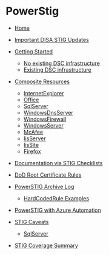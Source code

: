 # PowerStig

* [Home][home]
* [Important DISA STIG Updates][disastigchanges]
* [Getting Started][gettingstarted]
  * [No existing DSC infrastructure][DscGettingStarted]
  * [Existing DSC infrastructure][DscOnPremises]
* [Composite Resources][compositeresources]
  * [InternetExplorer][InternetExplorer]
  * [Office][Office]
  * [SqlServer][sqlserver]
  * [WindowsDnsServer][windowsdnsserver]
  * [WindowsFirewall][windowsfirewall]
  * [WindowsServer][windowsserver]
  * [McAfee][McAfee]
  * [IisServer][IisServer]
  * [IisSite][IisSite]
  * [Firefox][Firefox]

* [Documentation via STIG Checklists][Documentation-via-STIG-Checklists]
* [DoD Root Certificate Rules][DoD-Root-Certificate-Rules]
* [PowerSTIG Archive Log][powerstigarchivelog]
  * [HardCodedRule Examples][hardcodedexamples]
* [PowerSTIG with Azure Automation][powerstigwithazureautomation]
* [STIG Caveats][stigcaveats]
  * [SqlServer][sqlservercaveats]
* [STIG Coverage Summary][stigcoveragesummary]

[home]:                              https://github.com/Microsoft/PowerStig/wiki/home
[convert]:                           https://github.com/Microsoft/PowerStig/wiki/Convert
[stig]:                              https://github.com/Microsoft/PowerStig/wiki/Stig
[disastigchanges]:                   https://github.com/Microsoft/PowerStig/wiki/DisaStigChanges
[compositeresources]:                https://github.com/Microsoft/PowerStig/wiki/CompositeResources
[gettingstarted]:                    https://github.com/Microsoft/PowerStig/wiki/GettingStarted
[InternetExplorer]:                  https://github.com/Microsoft/PowerStig/wiki/InternetExplorer
[office]:                            https://github.com/Microsoft/PowerStig/wiki/Office
[sqlserver]:                         https://github.com/Microsoft/PowerStig/wiki/SqlServer
[windowsdnsserver]:                  https://github.com/Microsoft/PowerStig/wiki/WindowsDnsServer
[windowsfirewall]:                   https://github.com/Microsoft/PowerStig/wiki/WindowsFirewall
[windowsserver]:                     https://github.com/Microsoft/PowerStig/wiki/WindowsServer
[mcafee]:                            https://github.com/Microsoft/PowerStig/wiki/Mcafee
[IisServer]:                         https://github.com/Microsoft/PowerStig/wiki/IisServer
[IisSite]:                           https://github.com/Microsoft/PowerStig/wiki/IisSite
[Firefox]:                           https://github.com/Microsoft/PowerStig/wiki/firefox
[Documentation-via-STIG-Checklists]: https://github.com/microsoft/PowerStig/wiki/Documentation-via-STIG-Checklists
[DoD-Root-Certificate-Rules]:        https://github.com/microsoft/PowerStig/wiki/DoD-Root-Certificate-Rules
[powerstigarchivelog]:               https://github.com/Microsoft/PowerStig/wiki/PowerSTIGArchiveLog
[hardcodedexamples]:                 https://github.com/Microsoft/PowerStig/wiki/PowerSTIGArchiveLog#HardCodedRule-Examples
[powerstigwithazureautomation]:      https://github.com/microsoft/PowerStig/wiki/PowerSTIG-With-Azure-Automation
[stigcaveats]:                       https://github.com/Microsoft/PowerStig/wiki/StigCaveats
[sqlservercaveats]:                  https://github.com/Microsoft/PowerStig/wiki/StigCaveats#sqlserver-2012
[DscGettingStarted]:                 https://github.com/Microsoft/PowerStig/wiki/DscGettingStarted
[DscOnPremises]:                     https://github.com/Microsoft/PowerStig/wiki/DscOnPremises
[DscAzureAutomation]:                https://github.com/Microsoft/PowerStig/wiki/DscAzureAutomation
[DscAzureVirtualMachine]:            https://github.com/Microsoft/PowerStig/wiki/DscAzureVirtualMachine
[stigcoveragesummary]:               https://github.com/Microsoft/PowerStig/wiki/StigCoverageSummary

